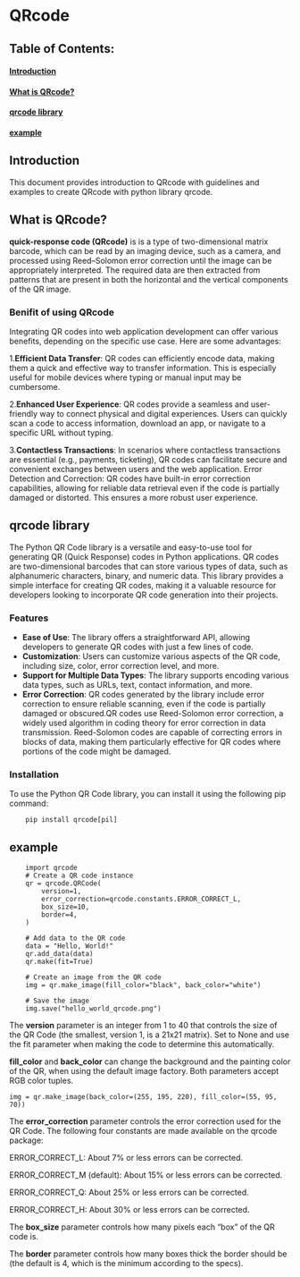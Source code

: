 # QRcode

## Table of Contents:
#### [Introduction](#introduction)
#### [What is QRcode?](#what-is-QRcode)
#### [qrcode library](#qrcode_library)
#### [example](#example)

## Introduction
<a id='introduction'></a>
This document provides introduction to QRcode with guidelines and examples to create QRcode with python library qrcode.

## What is QRcode?
<a id='what-is-QRcode'></a>
**quick-response code (QRcode)** is is a type of two-dimensional matrix barcode, which can be read by an imaging device, such as a camera, and processed using Reed–Solomon error correction until the image can be appropriately interpreted. The required data are then extracted from patterns that are present in both the horizontal and the vertical components of the QR image.

### Benifit of using QRcode

Integrating QR codes into web application development can offer various benefits, depending on the specific use case. Here are some advantages:

1.**Efficient Data Transfer**: QR codes can efficiently encode data, making them a quick and effective way to transfer information. This is especially useful for mobile devices where typing or manual input may be cumbersome.

2.**Enhanced User Experience**: QR codes provide a seamless and user-friendly way to connect physical and digital experiences. Users can quickly scan a code to access information, download an app, or navigate to a specific URL without typing.

3.**Contactless Transactions**: In scenarios where contactless transactions are essential (e.g., payments, ticketing), QR codes can facilitate secure and convenient exchanges between users and the web application.
Error Detection and Correction: QR codes have built-in error correction capabilities, allowing for reliable data retrieval even if the code is partially damaged or distorted. This ensures a more robust user experience.


## qrcode library
<a id='qrcode_library'></a>
The Python QR Code library is a versatile and easy-to-use tool for generating QR (Quick Response) codes in Python applications. QR codes are two-dimensional barcodes that can store various types of data, such as alphanumeric characters, binary, and numeric data. This library provides a simple interface for creating QR codes, making it a valuable resource for developers looking to incorporate QR code generation into their projects.

### Features

- **Ease of Use**: The library offers a straightforward API, allowing developers to generate QR codes with just a few lines of code.
- **Customization**: Users can customize various aspects of the QR code, including size, color, error correction level, and more.
- **Support for Multiple Data Types**: The library supports encoding various data types, such as URLs, text, contact information, and more.
- **Error Correction**: QR codes generated by the library include error correction to ensure reliable scanning, even if the code is partially damaged or obscured.QR codes use Reed-Solomon error correction, a widely used algorithm in coding theory for error correction in data transmission. Reed-Solomon codes are capable of correcting errors in blocks of data, making them particularly effective for QR codes where portions of the code might be damaged.

### Installation

To use the Python QR Code library, you can install it using the following pip command:


        pip install qrcode[pil]



## example
<a id='example'></a>


        import qrcode
        # Create a QR code instance
        qr = qrcode.QRCode(
            version=1,
            error_correction=qrcode.constants.ERROR_CORRECT_L,
            box_size=10,
            border=4,
        )

        # Add data to the QR code
        data = "Hello, World!"
        qr.add_data(data)
        qr.make(fit=True)

        # Create an image from the QR code
        img = qr.make_image(fill_color="black", back_color="white")

        # Save the image
        img.save("hello_world_qrcode.png")

The **version** parameter is an integer from 1 to 40 that controls the size of the QR Code (the smallest, version 1, is a 21x21 matrix). Set to None and use the fit parameter when making the code to determine this automatically.

**fill_color** and **back_color** can change the background and the painting color of the QR, when using the default image factory. Both parameters accept RGB color tuples.

```
img = qr.make_image(back_color=(255, 195, 220), fill_color=(55, 95, 70))
```

The **error_correction** parameter controls the error correction used for the QR Code. The following four constants are made available on the qrcode package:

ERROR_CORRECT_L: About 7% or less errors can be corrected.

ERROR_CORRECT_M (default): About 15% or less errors can be corrected.

ERROR_CORRECT_Q: About 25% or less errors can be corrected.

ERROR_CORRECT_H: About 30% or less errors can be corrected.

The **box_size** parameter controls how many pixels each “box” of the QR code is.

The **border** parameter controls how many boxes thick the border should be (the default is 4, which is the minimum according to the specs).
